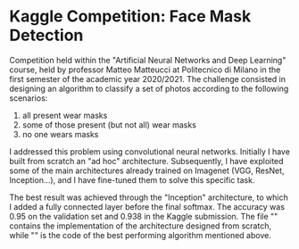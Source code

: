 # Kaggle Competition: Face Mask Detection

Competition held within the "Artificial Neural Networks and Deep Learning" course, held by professor Matteo Matteucci at Politecnico di Milano in the first semester of the academic year 2020/2021. The challenge consisted in designing an algorithm to classify a set of photos according to the following scenarios:
1) all present wear masks
2) some of those present (but not all) wear masks
3) no one wears masks

I addressed this problem using convolutional neural networks.
Initially I have built from scratch an "ad hoc" architecture.
Subsequently, I have exploited some of the main architectures already trained on Imagenet (VGG, ResNet, Inception...), and I have fine-tuned them to solve this specific task.

The best result was achieved through the "Inception" architecture, to which I added a fully connected layer before the final softmax. The accuracy was 0.95 on the validation set and 0.938 in the Kaggle submission.
The file "" contains the implementation of the architecture designed from scratch, while "" is the code of the best performing algorithm mentioned above. 
